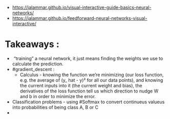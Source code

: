 - https://jalammar.github.io/visual-interactive-guide-basics-neural-networks/
- https://jalammar.github.io/feedforward-neural-networks-visual-interactive/

# Takeaways :

-  “training” a neural network, it just means finding the weights we use to calculate the prediction.
- #gradient_descent : 
	- Calculus - knowing the function we’re minimizing (our loss function, e.g. the average of (y_ hat - y)² for all our data points), and knowing the current inputs into it (the current weight and bias), the derivatives of the loss function tell us which direction to nudge W and b in order to minimize the error.
- Classification problems - using #Softmax to convert continueus valueus into probabilities of being class A, B or C
- 